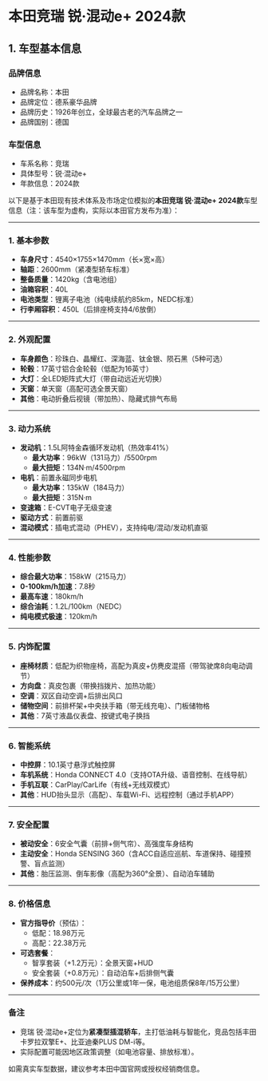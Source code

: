 
# 本田竞瑞 锐·混动e+ 2024款
## 1. 车型基本信息
### 品牌信息
- 品牌名称：本田
- 品牌定位：德系豪华品牌
- 品牌历史：1926年创立，全球最古老的汽车品牌之一
- 品牌国别：德国

### 车型信息
- 车系名称：竞瑞
- 具体型号：锐·混动e+
- 年款信息：2024款

以下是基于本田现有技术体系及市场定位模拟的**本田竞瑞 锐·混动e+ 2024款**车型信息（注：该车型为虚构，实际以本田官方发布为准）：

---

### **1. 基本参数**  
- **车身尺寸**：4540×1755×1470mm（长×宽×高）  
- **轴距**：2600mm（紧凑型轿车标准）  
- **整备质量**：1420kg（含电池组）  
- **油箱容积**：40L  
- **电池类型**：锂离子电池（纯电续航约85km，NEDC标准）  
- **行李厢容积**：450L（后排座椅支持4/6放倒）  

---

### **2. 外观配置**  
- **车身颜色**：珍珠白、晶耀红、深海蓝、钛金银、陨石黑（5种可选）  
- **轮毂**：17英寸铝合金轮毂（低配为16英寸）  
- **大灯**：全LED矩阵式大灯（带自动远近光切换）  
- **天窗**：单天窗（高配可选全景天窗）  
- **其他**：电动折叠后视镜（带加热）、隐藏式排气布局  

---

### **3. 动力系统**  
- **发动机**：1.5L阿特金森循环发动机（热效率41%）  
  - **最大功率**：96kW（131马力）/5500rpm  
  - **最大扭矩**：134N·m/4500rpm  
- **电机**：前置永磁同步电机  
  - **最大功率**：135kW（184马力）  
  - **最大扭矩**：315N·m  
- **变速箱**：E-CVT电子无级变速  
- **驱动方式**：前置前驱  
- **混动模式**：插电式混动（PHEV），支持纯电/混动/发动机直驱  

---

### **4. 性能参数**  
- **综合最大功率**：158kW（215马力）  
- **0-100km/h加速**：7.8秒  
- **最高车速**：180km/h  
- **综合油耗**：1.2L/100km（NEDC）  
- **纯电模式极速**：120km/h  

---

### **5. 内饰配置**  
- **座椅材质**：低配为织物座椅，高配为真皮+仿麂皮混搭（带驾驶席8向电动调节）  
- **方向盘**：真皮包裹（带换挡拨片、加热功能）  
- **空调**：双区自动空调+后排出风口  
- **储物空间**：前排杯架+中央扶手箱（带无线充电）、门板储物格  
- **其他**：7英寸液晶仪表盘、按键式电子换挡  

---

### **6. 智能系统**  
- **中控屏**：10.1英寸悬浮式触控屏  
- **车机系统**：Honda CONNECT 4.0（支持OTA升级、语音控制、在线导航）  
- **手机互联**：CarPlay/CarLife（有线+无线双模式）  
- **其他**：HUD抬头显示（高配）、车载Wi-Fi、远程控制（通过手机APP）  

---

### **7. 安全配置**  
- **被动安全**：6安全气囊（前排+侧气帘）、高强度车身结构  
- **主动安全**：Honda SENSING 360（含ACC自适应巡航、车道保持、碰撞预警、盲点监测）  
- **其他**：胎压监测、倒车影像（高配为360°全景）、自动泊车辅助  

---

### **8. 价格信息**  
- **官方指导价**（预估）：  
  - 低配：18.98万元  
  - 高配：22.38万元  
- **可选套餐**：  
  - 智享套装（+1.2万元）：全景天窗+HUD  
  - 安全套装（+0.8万元）：自动泊车+后排侧气囊  
- **保养成本**：约500元/次（1万公里或1年一保，电池组质保8年/15万公里）  

---

### **备注**  
- 竞瑞 锐·混动e+定位为**紧凑型插混轿车**，主打低油耗与智能化，竞品包括丰田卡罗拉双擎E+、比亚迪秦PLUS DM-i等。  
- 实际配置可能因地区政策调整（如电池容量、排放标准）。  

如需真实车型数据，建议参考本田中国官网或授权经销商信息。
